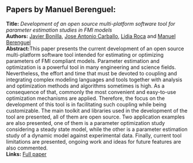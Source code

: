 <h2>Papers by Manuel Berenguel:</h2>
<p>
<b>Title:</b> <i> Development of an open source multi-platform software tool for parameter estimation studies in FMI models </i> <br />
<b>Authors:</b> <a href="../authors/author_31.html">Javier Bonilla</a>, <a href="../authors/author_40.html">Jose Antonio Carballo</a>, <a href="../authors/author_231.html">Lidia Roca</a> and <a href="../authors/author_25.html">Manuel Berenguel</a><br />
<b>Abstract:</b>This paper presents the current development of an open source multi-platform software tool intended for estimating or optimizing parameters of FMI compliant models. Parameter estimation and optimization is a powerful tool in many engineering and science fields. Nevertheless, the effort and time that must be devoted to coupling and integrating complex modeling languages and tools together with analysis and optimization methods and algorithms sometimes is high. As a consequence of that, commonly the most convenient and easy-to-use optimization mechanisms are applied. Therefore, the focus on the development of this tool is in facilitating such coupling while being customizable. The main toolkit and libraries used in the development of the tool are presented, all of them are open source. Two application examples are also presented, one of them is a parameter optimization study considering a steady state model, while the other is a parameter estimation study of a dynamic model against experimental data. Finally, current tool limitations are presented, ongoing work and ideas for future features are also commented.<br />
<b>Links:</b> <a href="../submissions/ecp17132683_BonillaCarballoRocaBerenguel.pdf">Full paper</a></p>